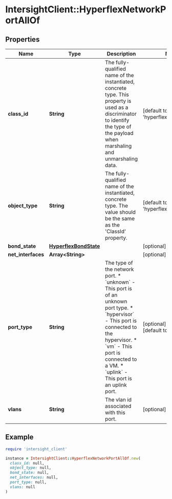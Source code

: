 # IntersightClient::HyperflexNetworkPortAllOf

## Properties

| Name | Type | Description | Notes |
| ---- | ---- | ----------- | ----- |
| **class_id** | **String** | The fully-qualified name of the instantiated, concrete type. This property is used as a discriminator to identify the type of the payload when marshaling and unmarshaling data. | [default to &#39;hyperflex.NetworkPort&#39;] |
| **object_type** | **String** | The fully-qualified name of the instantiated, concrete type. The value should be the same as the &#39;ClassId&#39; property. | [default to &#39;hyperflex.NetworkPort&#39;] |
| **bond_state** | [**HyperflexBondState**](HyperflexBondState.md) |  | [optional] |
| **net_interfaces** | **Array&lt;String&gt;** |  | [optional] |
| **port_type** | **String** | The type of the network port. * &#x60;unknown&#x60; - This port is of an unknown port type. * &#x60;hypervisor&#x60; - This port is connected to the hypervisor. * &#x60;vm&#x60; - This port is connected to a VM. * &#x60;uplink&#x60; - This port is an uplink port. | [optional][readonly][default to &#39;unknown&#39;] |
| **vlans** | **String** | The vlan id associated with this port. | [optional][readonly] |

## Example

```ruby
require 'intersight_client'

instance = IntersightClient::HyperflexNetworkPortAllOf.new(
  class_id: null,
  object_type: null,
  bond_state: null,
  net_interfaces: null,
  port_type: null,
  vlans: null
)
```

